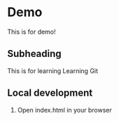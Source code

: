 # Demo

This is for demo!

## Subheading

This is for learning Learning Git 

## Local development

1. Open index.html in your browser
